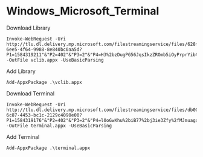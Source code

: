 # Windows_Microsoft_Terminal

Download Library

```
Invoke-WebRequest -Uri http://tlu.dl.delivery.mp.microsoft.com/filestreamingservice/files/628f920b-6ee5-4f64-9988-8e840bc0aa5d?P1=1584319211"&"P2=402"&"P3=2"&"P4=H3%2bzDugPG56JqsIkzZROmb5iOyPrprYibtI%2fKhBz%2f9pesday3GQJ2qOfebCdK5%2fao%2bEIngMxlVdPhb4t2DcJyw%3d%3d -OutFile vclib.appx -UseBasicParsing
```

Add Library

`Add-AppxPackage .\vclib.appx`

Download Terminal

```
Invoke-WebRequest -Uri http://tlu.dl.delivery.mp.microsoft.com/filestreamingservice/files/db008790-6c87-4453-bc1c-2129c4090e00?P1=1584319176"&"P2=402"&"P3=2"&"P4=l0oGwXhu%2biB77%2bj3ie3Zfy%2fMJmuagacqRl%2b0Ic7BA6ewM3s8ugWcoaIOH%2fKHn%2brN6nvvGxtU0s9OaUyEe7q58g%3d%3d -OutFile terminal.appx -UseBasicParsing
```

Add Terminal

`Add-AppxPackage .\terminal.appx`

